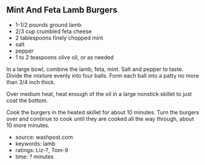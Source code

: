 Mint And Feta Lamb Burgers
--------------------------

- 1-1/2 pounds ground lamb
- 2/3 cup crumbled feta cheese
- 2 tablespoons finely chopped mint
- salt
- pepper
- 1 to 2 teaspoons olive oil, or as needed

In a large bowl, combine the lamb, feta, mint.  Salt and pepper to
taste.  Divide the mixture evenly into four balls.  Form each ball
into a patty no more than 3/4 inch thick.

Over medium heat, heat enough of the oil in a large nonstick skillet
to just coat the bottom.

Cook the burgers in the heated skillet for about 10 minutes.  Turn the
burgers over and continue to cook until they are cooked all the way
through, about 10 more minutes.

- source: washpost.com
- keywords: lamb
- ratings: Liz-?, Tom-9
- time: ? minutes

